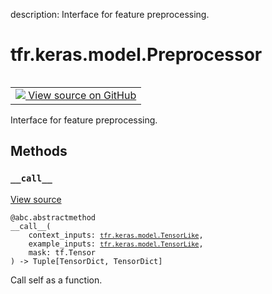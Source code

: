description: Interface for feature preprocessing.

<div itemscope itemtype="http://developers.google.com/ReferenceObject">
<meta itemprop="name" content="tfr.keras.model.Preprocessor" />
<meta itemprop="path" content="Stable" />
<meta itemprop="property" content="__call__"/>
</div>

# tfr.keras.model.Preprocessor

<!-- Insert buttons and diff -->

<table class="tfo-notebook-buttons tfo-api nocontent" align="left">
<td>
  <a target="_blank" href="https://github.com/tensorflow/ranking/tree/master/tensorflow_ranking/python/keras/model.py#L312-L322">
    <img src="https://www.tensorflow.org/images/GitHub-Mark-32px.png" />
    View source on GitHub
  </a>
</td>
</table>

Interface for feature preprocessing.

<!-- Placeholder for "Used in" -->

## Methods

<h3 id="__call__"><code>__call__</code></h3>

<a target="_blank" href="https://github.com/tensorflow/ranking/tree/master/tensorflow_ranking/python/keras/model.py#L315-L322">View
source</a>

<pre class="devsite-click-to-copy prettyprint lang-py tfo-signature-link">
<code>@abc.abstractmethod</code>
<code>__call__(
    context_inputs: <a href="../../../tfr/keras/model/TensorLike.md"><code>tfr.keras.model.TensorLike</code></a>,
    example_inputs: <a href="../../../tfr/keras/model/TensorLike.md"><code>tfr.keras.model.TensorLike</code></a>,
    mask: tf.Tensor
) -> Tuple[TensorDict, TensorDict]
</code></pre>

Call self as a function.
